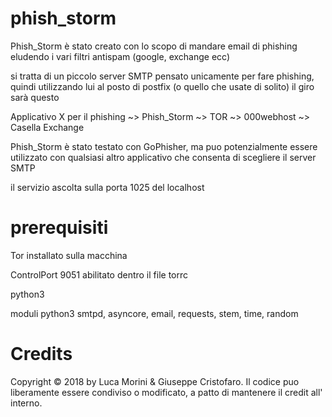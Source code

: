 # phish_storm

Phish_Storm è stato creato con lo scopo di mandare email di phishing eludendo i vari filtri antispam
(google, exchange ecc)

si tratta di un piccolo server SMTP pensato unicamente per fare phishing, quindi utilizzando lui al posto di postfix (o quello che usate di solito) il giro sarà questo

Applicativo X per il phishing ~> Phish_Storm ~> TOR ~> 000webhost ~> Casella Exchange

Phish_Storm è stato testato con GoPhisher, ma puo potenzialmente essere utilizzato con qualsiasi altro applicativo che consenta di scegliere il server SMTP

il servizio ascolta sulla porta 1025 del localhost

# prerequisiti

Tor installato sulla macchina 

ControlPort 9051 abilitato dentro il file torrc

python3 

moduli python3
smtpd, asyncore, email, requests, stem, time, random

# Credits

Copyright © 2018 by Luca Morini & Giuseppe Cristofaro.
Il codice puo liberamente essere condiviso o modificato, a patto di mantenere il credit all' interno.

